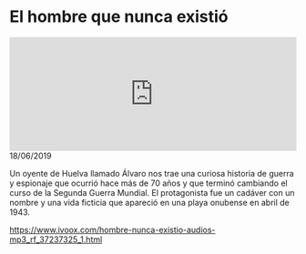 # El hombre que nunca existió
<iframe id='audio_88903085' frameborder='0' allowfullscreen='' scrolling='no' height='200' style='width:100%;' src='https://www.ivoox.com/player_ej_37237325_6_1.html' loading='lazy'></iframe>18/06/2019

Un oyente de Huelva llamado Álvaro nos trae una curiosa historia de guerra y espionaje que ocurrió hace más de 70 años y que terminó cambiando el curso de la Segunda Guerra Mundial. El protagonista fue un cadáver con un nombre y una vida ficticia que apareció en una playa onubense en abril de 1943.  

https://www.ivoox.com/hombre-nunca-existio-audios-mp3_rf_37237325_1.html
